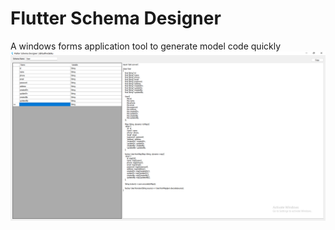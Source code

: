 # Flutter Schema Designer
A windows forms application tool to generate model code quickly
![image info](./screenshot.png)
